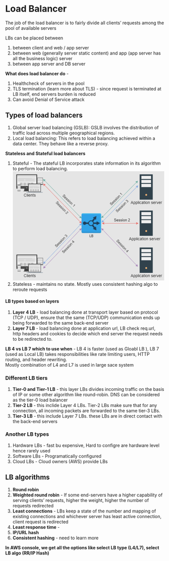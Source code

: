 # Load Balancer

The job of the load balancer is to fairly divide all clients’ requests among the pool of available servers

LBs can be placed between  

1. between client and web / app server
2. between web (generally server static content) and app (app server has all the business logic) server
3. between app server and DB server

**What does load balancer do**  -

1. Healthcheck of servers in the pool
2. TLS termination (learn more about TLS) - since request is terminated at LB itself, end servers burden is reduced
3. Can avoid Denial of Service attack

## Types of load balancers

1. Global server load balancing (GSLB): GSLB involves the distribution of traffic load across multiple geographical regions.
2. Local load balancing: This refers to load balancing achieved within a data center. They behave like a reverse proxy.

**Stateless and Stateful load balancers**  

1. Stateful - The stateful LB incorporates state information in its algorithm to perform load balancing.
![alt text](PNG/lb1.PNG "Title")  
2. Stateless - maintains no state. Mostly uses consistent hashing algo to reroute requests

#### LB types based on layers

1. **Layer 4 LB** - load balancing done at transport layer based on protocol (TCP / UDP),  ensure that the same (TCP/UDP) communication ends up being forwarded to the same back-end server
2. **Layer 7 LB** - load balancing done at application url, LB check req.url, http headers and cookies to decide which end server the request needs to be redirected to.

**LB 4 vs LB 7 which to use when** - LB 4 is faster (used as Gloabl LB ), LB 7 (used as Local LB) takes responsibilities like rate limiting users, HTTP routing, and header rewriting.  
Mostly combination of L4 and L7 is used in large sace system

### Different LB tiers

1. **Tier-0 and Tier-1 LB** - this layer LBs divides incoming traffic on the basis of IP or some other algorithm like round-robin. DNS can be considered as the tier-0 load balancer
2. **Tier-2 LB** - this inclide Layer 4 LBs. Tier-2 LBs make sure that for any connection, all incoming packets are forwarded to the same tier-3 LBs. 
3. **Tier-3 LB** - this include Layer 7 LBs. these LBs are in direct contact with the back-end servers

### Another LB types

1. Hardware LBs - fast bu expensive, Hard to configre are hardware level hence rarely used
2. Software LBs - Programatically configured
3. Cloud LBs - Cloud owners (AWS) provide LBs

## LB algorithms

1. **Round robin**
2. **Weighted round robin** - If some end-servers have a higher capability of serving clients’ requests, higher the weight, higher the number of requests redirected
3. **Least connections** -  LBs keep a state of the number and mapping of existing connections and whichever server has least active connection, client request is redirected
4. **Least response time** - 
5. **IP/URL hash**
6. **Consistent hashing** - need to learn more

**In AWS console, we get all the options like select LB type (L4/L7), select LB algo (RR/IP Hash)**
